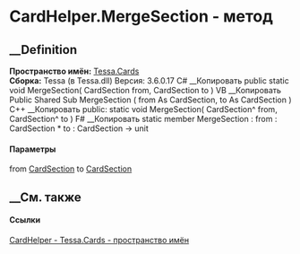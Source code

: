 # CardHelper.MergeSection - метод
##  __Definition
 **Пространство имён:** [Tessa.Cards](N_Tessa_Cards.htm)  
 **Сборка:** Tessa (в Tessa.dll) Версия: 3.6.0.17
C# __Копировать
     public static void MergeSection(
    	CardSection from,
    	CardSection to
    )
VB __Копировать
     Public Shared Sub MergeSection ( 
    	from As CardSection,
    	to As CardSection
    )
C++ __Копировать
     public:
    static void MergeSection(
    	CardSection^ from, 
    	CardSection^ to
    )
F# __Копировать
     static member MergeSection : 
            from : CardSection * 
            to : CardSection -> unit 
#### Параметры
from [CardSection](T_Tessa_Cards_CardSection.htm)
to [CardSection](T_Tessa_Cards_CardSection.htm)
## __См. также
#### Ссылки
[CardHelper - ](T_Tessa_Cards_CardHelper.htm)
[Tessa.Cards - пространство имён](N_Tessa_Cards.htm)
